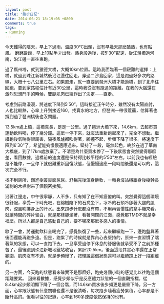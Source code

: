 ```yaml
---
layout: post
title: "跑步日記"
date: 2014-06-21 18:19:08 +0800
comments: true
tags: 
- Running
---
```


今天難得的陰天，早上下過雨，溫度30℃出頭，沒有早幾天那麽酷熱，也有點風。
磨磨蹭蹭，早上10點半才出發。熱身段過後，按5'30"配速，從江灣橋過河南，沿江邊一直往東跑。

過了廣州塔，就到獵德大橋，大概10km位置。這時我面臨著一個艱難的選擇：上橋，就過到珠江新城然後沿江邊往回走，穿過二沙島回家，這是跑過好多次的路線，大概十七八公里左右。如果直走，就一直要到琶洲大橋才能過橋，到了北岸往回跑，要到家路程估計有近30公里，這時我從沒有跑過的距離。在我的大腦還在激烈思想鬥爭的時候，雙腿肌肉已經作出了決定——直走。

考慮到前路漫漫，將速度下降到5’50”。這時接近正午時分，雖然沒有太陽直射，人也比較熱，心率上升到接近160。找賣水的地方，但琶洲一帶很荒蕪，估算著也撐到過了琶洲橋後也沒問題。

13.5km處上橋，這橋真長，足足一公里。過了琶洲大橋下來，14.6km，去超市買運動飲料喝，停了幾分鐘。這麽一停下來，就沒法重新跑起來了，完全不想動。繼續跑後氣喘得很厲害，隔夜風爐都吹得著，腳擡不起，步頻下降了很多。將速度下降到6’30”了，希望能夠慢慢適應過來。堅持了一段，毫無起色，終於在過了華南大橋底，到了17km處放棄了。不清楚為什麼買水停了一下後狀態會突然變得那麽差，看回數據，過橋前的速度還是保持得比較平穩的5’50"左右。以前我也有經驗是不能停，一旦停下就很難重新回復狀態，但慢慢適應一段時間後還是可以的，這次完全不行。

找不到廁所，鑽進樹叢裏面尿尿。舒暢完後渾身酥軟，一轉身沒站穩跟身後樹幹長滿刺的木棉樹來了個親密接觸。

沿著江邊走，中午很寧靜，人不多，只有知了在不知疲倦的叫。突然覺得這個環境很舒服，享受一下時光吧，在榕樹陰下的石凳坐下，冰冷的石頭冷卻著大腿的肌肉，涼風吹拂身上的汗水。出來跑步什麼都沒有帶，不用再習慣性的拿手機來看，就讓時間的碎片留白，就是那樣靜坐著，看著開闊的江面，感覺那TMD不就是幸福麽。所以人都是自己感動自己的，要不哪來那麽多感人的事情。

歇了一會，將運動飲料全喝完了，感覺恢復了一些，起來繼續跑一下，邊跑盤算著後面還能再跑多遠。但是，跑累了的時候就是靠內心去堅持的，原來一直習慣了喘著氣的狀態，可以一直跑下去，一旦享受過停下休息的舒服後就承受不了之前那種苦了。最後跑到珠江新城地鐵站收官，累計20.5km。後面這段其實心率還在正常範圍，肌肉沒有不適，就是步頻慢了，按理說這個狀態還可以繼續跑上好一段距離的。

另一方面，今天跑的狀態看來確實不是那麽好，跑完幾個小時的感覺比以往跑這個距離要累。
回來看數據，感覺步頻似乎是反應體力狀態的一個直觀指標，從8.4km起步頻明顯下降了一個台階，而14.6km買水後步頻更是嚴重下降。另一方面，心率跟狀態有什麼關聯也還不是很清晰，每次跑步隨著疲勞累積，心率都是不斷升高的。但看以往的記錄，心率到160多速度依然保持的也有。